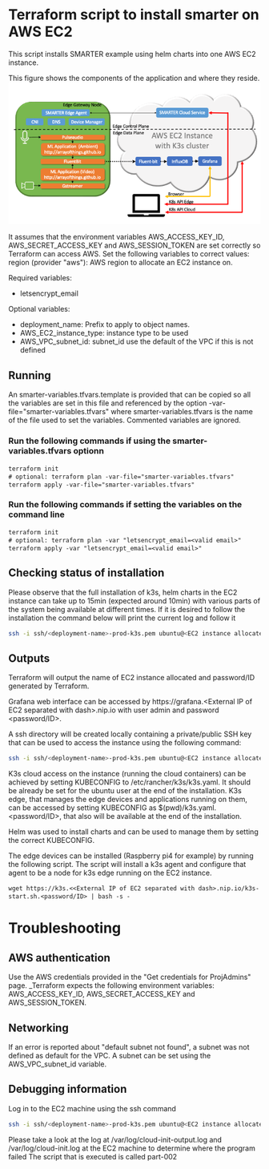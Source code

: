 # Terraform script to install smarter on AWS EC2

This script installs SMARTER example using helm charts into one AWS EC2 instance. 

This figure shows the components of the application and where they reside. 
![SMARTER](SMARTER_example.png)

It assumes that the environment variables AWS\_ACCESS\_KEY\_ID, AWS\_SECRET\_ACCESS\_KEY and AWS\_SESSION\_TOKEN are set correctly so Terraform can access AWS.
Set the following variables to correct values:
region (provider "aws"): AWS region to allocate an EC2 instance on.

Required variables:

* letsencrypt\_email

Optional variables:

* deployment\_name: Prefix to apply to object names.
* AWS\_EC2\_instance\_type: instance type to be used
* AWS\_VPC\_subnet\_id: subnet_id use the default of the VPC if this is not defined

## Running

An smarter-variables.tfvars.template is provided that can be copied so all the variables are set in this file and referenced by the option -var-file="smarter-variables.tfvars" where smarter-variables.tfvars is the name of the file used to set the variables. Commented variables are ignored.

### Run the following commands if using the smarter-variables.tfvars optionn

```
terraform init
# optional: terraform plan -var-file="smarter-variables.tfvars"
terraform apply -var-file="smarter-variables.tfvars"
```

### Run the following commands if setting the variables on the command line

```
terraform init
# optional: terraform plan -var "letsencrypt_email=<valid email>"
terraform apply -var "letsencrypt_email=<valid email>"
```

## Checking status of installation

Please observe that the full installation of k3s, helm charts in the EC2 instance can take up to 15min (expected around 10min) with various parts of the system being available at different times. If it is desired to follow the installation the command below will print the current log and follow it 

```bash
ssh -i ssh/<deployment-name>-prod-k3s.pem ubuntu@<EC2 instance allocated> "tail -f /var/log/cloud-init-output.log"
```

## Outputs

Terraform will output the name of EC2 instance allocated and password/ID generated by Terraform.

Grafana web interface can be accessed by https://grafana.\<External IP of EC2 separated with dash\>.nip.io with user admin and password \<password/ID\>.

A ssh directory will be created locally containing a private/public SSH key that can be used to access the instance using the following command:

```bash
ssh -i ssh/<deployment-name>-prod-k3s.pem ubuntu@<EC2 instance allocated>
```

K3s cloud access on the instance (running the cloud containers) can be achieved by setting KUBECONFIG to /etc/rancher/k3s/k3s.yaml. It should be already be set for the ubuntu user at the end of the installation.
K3s edge, that manages the edge devices and applications running on them, can be accessed by setting KUBECONFIG as $(pwd)/k3s.yaml.\<password/ID\>, that also will be available at the end of the installation.

Helm was used to install charts and can be used to manage them by setting the correct KUBECONFIG.

The edge devices can be installed (Raspberry pi4 for example) by running the following script. The script will install a k3s agent and configure that agent to be a node for k3s edge running on the EC2 instance.

```
wget https://k3s.<<External IP of EC2 separated with dash>.nip.io/k3s-start.sh.<password/ID> | bash -s -
```

# Troubleshooting

## AWS authentication

Use the AWS credentials provided in the "Get credentials for ProjAdmins" page.
_Terraform expects the following environment variables: AWS\_ACCESS\_KEY\_ID, AWS\_SECRET\_ACCESS\_KEY and AWS\_SESSION\_TOKEN.

## Networking

If an error is reported about "default subnet not found", a subnet was not defined as default for the VPC. A subnet can be set using the AWS\_VPC\_subnet\_id variable.

## Debugging information

Log in to the EC2 machine  using the ssh command

```bash
ssh -i ssh/<deployment-name>-prod-k3s.pem ubuntu@<EC2 instance allocated>
```

Please take a look at the log at /var/log/cloud-init-output.log and /var/log/cloud-init.log at the EC2 machine to determine where the program failed
The script that is executed is called part-002
